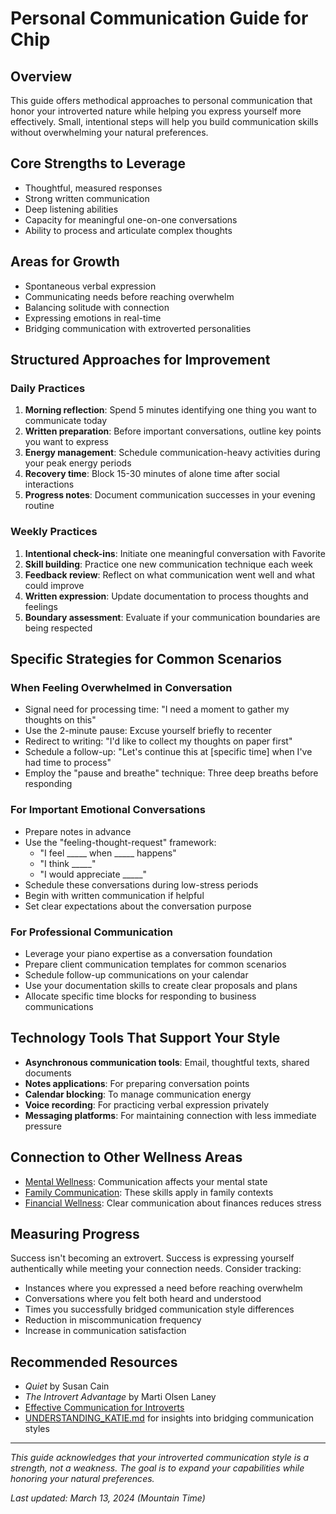 # Personal Communication Guide for Chip

## Overview
This guide offers methodical approaches to personal communication that honor your introverted nature while helping you express yourself more effectively. Small, intentional steps will help you build communication skills without overwhelming your natural preferences.

## Core Strengths to Leverage
- Thoughtful, measured responses
- Strong written communication
- Deep listening abilities
- Capacity for meaningful one-on-one conversations
- Ability to process and articulate complex thoughts

## Areas for Growth
- Spontaneous verbal expression
- Communicating needs before reaching overwhelm
- Balancing solitude with connection
- Expressing emotions in real-time
- Bridging communication with extroverted personalities

## Structured Approaches for Improvement

### Daily Practices
1. **Morning reflection**: Spend 5 minutes identifying one thing you want to communicate today
2. **Written preparation**: Before important conversations, outline key points you want to express
3. **Energy management**: Schedule communication-heavy activities during your peak energy periods
4. **Recovery time**: Block 15-30 minutes of alone time after social interactions
5. **Progress notes**: Document communication successes in your evening routine

### Weekly Practices
1. **Intentional check-ins**: Initiate one meaningful conversation with Favorite
2. **Skill building**: Practice one new communication technique each week
3. **Feedback review**: Reflect on what communication went well and what could improve
4. **Written expression**: Update documentation to process thoughts and feelings
5. **Boundary assessment**: Evaluate if your communication boundaries are being respected

## Specific Strategies for Common Scenarios

### When Feeling Overwhelmed in Conversation
- Signal need for processing time: "I need a moment to gather my thoughts on this"
- Use the 2-minute pause: Excuse yourself briefly to recenter
- Redirect to writing: "I'd like to collect my thoughts on paper first"
- Schedule a follow-up: "Let's continue this at [specific time] when I've had time to process"
- Employ the "pause and breathe" technique: Three deep breaths before responding

### For Important Emotional Conversations
- Prepare notes in advance
- Use the "feeling-thought-request" framework:
  - "I feel _____ when _____ happens"
  - "I think _____"
  - "I would appreciate _____"
- Schedule these conversations during low-stress periods
- Begin with written communication if helpful
- Set clear expectations about the conversation purpose

### For Professional Communication
- Leverage your piano expertise as a conversation foundation
- Prepare client communication templates for common scenarios
- Schedule follow-up communications on your calendar
- Use your documentation skills to create clear proposals and plans
- Allocate specific time blocks for responding to business communications

## Technology Tools That Support Your Style
- **Asynchronous communication tools**: Email, thoughtful texts, shared documents
- **Notes applications**: For preparing conversation points
- **Calendar blocking**: To manage communication energy
- **Voice recording**: For practicing verbal expression privately
- **Messaging platforms**: For maintaining connection with less immediate pressure

## Connection to Other Wellness Areas
- [Mental Wellness](CHIP_MENTAL_WELLNESS.md): Communication affects your mental state
- [Family Communication](CHIP_FAMILY_COMMUNICATION.md): These skills apply in family contexts
- [Financial Wellness](CHIP_FINANCIAL_WELLNESS.md): Clear communication about finances reduces stress

## Measuring Progress
Success isn't becoming an extrovert. Success is expressing yourself authentically while meeting your connection needs. Consider tracking:
- Instances where you expressed a need before reaching overwhelm
- Conversations where you felt both heard and understood
- Times you successfully bridged communication style differences
- Reduction in miscommunication frequency
- Increase in communication satisfaction

## Recommended Resources
- *Quiet* by Susan Cain
- *The Introvert Advantage* by Marti Olsen Laney
- [Effective Communication for Introverts](https://www.psychologytoday.com/us/blog/the-introverts-corner/201202/how-introverts-can-communicate-more-effectively-work)
- [UNDERSTANDING_KATIE.md](UNDERSTANDING_KATIE.md) for insights into bridging communication styles

---

*This guide acknowledges that your introverted communication style is a strength, not a weakness. The goal is to expand your capabilities while honoring your natural preferences.*

*Last updated: March 13, 2024 (Mountain Time)* 